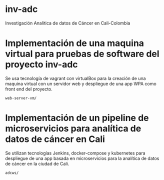 # inv-adc 

Investigación Analitica de datos de Cáncer en Cali-Colombia

# Implementación de una maquina virtual para pruebas de software del proyecto inv-adc

Se usa tecnología de vagrant con virtualBox para la creación de una maquina virtual con un servidor web y despliegue de una app WPA como front end del proyecto.

```
web-server-vm/
```

# Implementación de un pipeline de microservicios para analítica de datos de cáncer en Cali 

Se utilizan tecnologías Jenkins, docker-compose y kubernetes para despliegue de una app basada en microservicios para la analítica de datos de cáncer en la ciudad de Cali.  

```
adcws/
```
